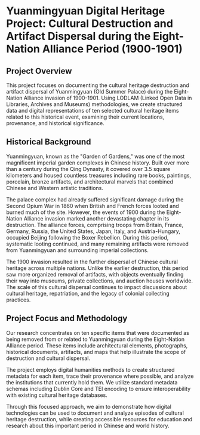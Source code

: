 # Yuanmingyuan Digital Heritage Project: Cultural Destruction and Artifact Dispersal during the Eight-Nation Alliance Period (1900-1901)

## Project Overview

This project focuses on documenting the cultural heritage destruction and artifact dispersal of Yuanmingyuan (Old Summer Palace) during the Eight-Nation Alliance invasion of 1900-1901. Using LODLAM (Linked Open Data in Libraries, Archives and Museums) methodologies, we create structured data and digital representations of ten selected cultural heritage items related to this historical event, examining their current locations, provenance, and historical significance.

## Historical Background

Yuanmingyuan, known as the "Garden of Gardens," was one of the most magnificent imperial garden complexes in Chinese history. Built over more than a century during the Qing Dynasty, it covered over 3.5 square kilometers and housed countless treasures including rare books, paintings, porcelain, bronze artifacts, and architectural marvels that combined Chinese and Western artistic traditions.

The palace complex had already suffered significant damage during the Second Opium War in 1860 when British and French forces looted and burned much of the site. However, the events of 1900 during the Eight-Nation Alliance invasion marked another devastating chapter in its destruction. The alliance forces, comprising troops from Britain, France, Germany, Russia, the United States, Japan, Italy, and Austria-Hungary, occupied Beijing following the Boxer Rebellion. During this period, systematic looting continued, and many remaining artifacts were removed from Yuanmingyuan and surrounding imperial collections.

The 1900 invasion resulted in the further dispersal of Chinese cultural heritage across multiple nations. Unlike the earlier destruction, this period saw more organized removal of artifacts, with objects eventually finding their way into museums, private collections, and auction houses worldwide. The scale of this cultural dispersal continues to impact discussions about cultural heritage, repatriation, and the legacy of colonial collecting practices.

## Project Focus and Methodology

Our research concentrates on ten specific items that were documented as being removed from or related to Yuanmingyuan during the Eight-Nation Alliance period. These items include architectural elements, photographs, historical documents, artifacts, and maps that help illustrate the scope of destruction and cultural dispersal.

The project employs digital humanities methods to create structured metadata for each item, trace their provenance where possible, and analyze the institutions that currently hold them. We utilize standard metadata schemas including Dublin Core and TEI encoding to ensure interoperability with existing cultural heritage databases.

Through this focused approach, we aim to demonstrate how digital technologies can be used to document and analyze episodes of cultural heritage destruction, while creating accessible resources for education and research about this important period in Chinese and world history.